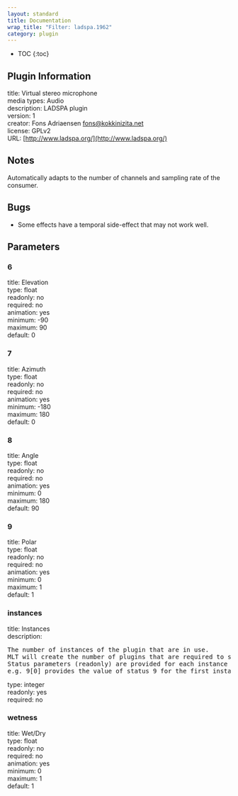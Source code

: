 ```yaml
---
layout: standard
title: Documentation
wrap_title: "Filter: ladspa.1962"
category: plugin
---
```

* TOC
{:toc}

## Plugin Information

title: Virtual stereo microphone  
media types:
Audio  
description: LADSPA plugin  
version: 1  
creator: Fons Adriaensen <fons@kokkinizita.net>  
license: GPLv2  
URL: [http://www.ladspa.org/](http://www.ladspa.org/)  

## Notes

Automatically adapts to the number of channels and sampling rate of the consumer.

## Bugs

* Some effects have a temporal side-effect that may not work well.


## Parameters

### 6

title: Elevation    
type: float  
readonly: no  
required: no  
animation: yes  
minimum: -90  
maximum: 90  
default: 0  

### 7

title: Azimuth    
type: float  
readonly: no  
required: no  
animation: yes  
minimum: -180  
maximum: 180  
default: 0  

### 8

title: Angle    
type: float  
readonly: no  
required: no  
animation: yes  
minimum: 0  
maximum: 180  
default: 90  

### 9

title: Polar    
type: float  
readonly: no  
required: no  
animation: yes  
minimum: 0  
maximum: 1  
default: 1  

### instances

title: Instances    
description:
<pre>
The number of instances of the plugin that are in use.
MLT will create the number of plugins that are required to support the number of audio channels.
Status parameters (readonly) are provided for each instance and are accessed by specifying the instance number after the identifier (starting at zero).
e.g. 9[0] provides the value of status 9 for the first instance.
</pre>
type: integer  
readonly: yes  
required: no  

### wetness

title: Wet/Dry    
type: float  
readonly: no  
required: no  
animation: yes  
minimum: 0  
maximum: 1  
default: 1  

